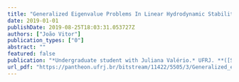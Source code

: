 ```yaml
---
title: "Generalized Eigenvalue Problems In Linear Hydrodynamic Stability"
date: 2019-01-01
publishDate: 2019-08-25T18:03:31.053727Z
authors: ["João Vitor"]
publication_types: ["0"]
abstract: ""
featured: false
publication: "*Undergraduate student with Juliana Valério.* UFRJ. **([SBMAC Award](http://www.cnmac.org.br/novo/index.php/CNMAC/conteudo/2019/34/56))**"
url_pdf: "https://pantheon.ufrj.br/bitstream/11422/5505/3/Generalized_eigenvalue.pdf"
---
```

